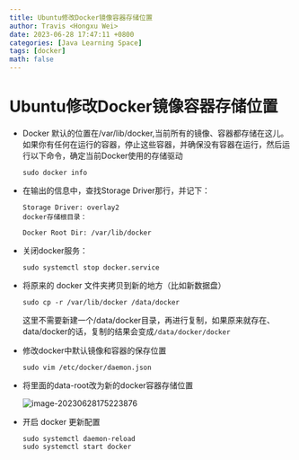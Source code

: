 ```yaml
---
title: Ubuntu修改Docker镜像容器存储位置
author: Travis <Hongxu Wei>
date: 2023-06-28 17:47:11 +0800
categories: [Java Learning Space]
tags: [docker]
math: false
---
```




# Ubuntu修改Docker镜像容器存储位置



- Docker 默认的位置在/var/lib/docker,当前所有的镜像、容器都存储在这儿。如果你有任何在运行的容器，停止这些容器，并确保没有容器在运行，然后运行以下命令，确定当前Docker使用的存储驱动

  ```shell
  sudo docker info
  ```

- 在输出的信息中，查找Storage Driver那行，并记下：

  ```shell
  Storage Driver: overlay2
  docker存储根目录：
  
  Docker Root Dir: /var/lib/docker
  ```

- 关闭docker服务：

  ```shell
  sudo systemctl stop docker.service
  ```

- 将原来的 docker 文件夹拷贝到新的地方（比如新数据盘）

  ```shell
  sudo cp -r /var/lib/docker /data/docker
  ```

  这里不需要新建一个/data/docker目录，再进行复制，如果原来就存在、data/docker的话，复制的结果会变成`/data/docker/docker`

- 修改docker中默认镜像和容器的保存位置

  ```shell
  sudo vim /etc/docker/daemon.json
  ```

- 将里面的data-root改为新的docker容器存储位置

  ![image-20230628175223876](https://travisnotes.oss-cn-shanghai.aliyuncs.com/mdpic/202306281752951.png)

- 开启 docker 更新配置

  ```shell
  sudo systemctl daemon-reload
  sudo systemctl start docker
  ```

  